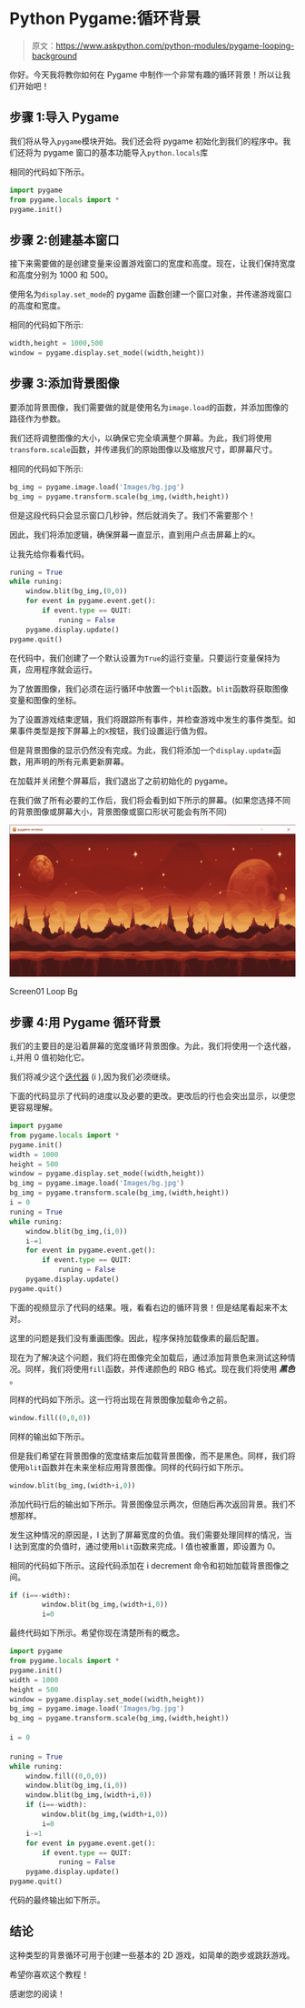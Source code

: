 # Python Pygame:循环背景

> 原文：<https://www.askpython.com/python-modules/pygame-looping-background>

你好。今天我将教你如何在 Pygame 中制作一个非常有趣的循环背景！所以让我们开始吧！

## 步骤 1:导入 Pygame

我们将从导入`pygame`模块开始。我们还会将 pygame 初始化到我们的程序中。我们还将为 pygame 窗口的基本功能导入`python.locals`库

相同的代码如下所示。

```py
import pygame
from pygame.locals import *
pygame.init()

```

## 步骤 2:创建基本窗口

接下来需要做的是创建变量来设置游戏窗口的宽度和高度。现在，让我们保持宽度和高度分别为 1000 和 500。

使用名为`display.set_mode`的 pygame 函数创建一个窗口对象，并传递游戏窗口的高度和宽度。

相同的代码如下所示:

```py
width,height = 1000,500
window = pygame.display.set_mode((width,height))

```

## 步骤 3:添加背景图像

要添加背景图像，我们需要做的就是使用名为`image.load`的函数，并添加图像的路径作为参数。

我们还将调整图像的大小，以确保它完全填满整个屏幕。为此，我们将使用`transform.scale`函数，并传递我们的原始图像以及缩放尺寸，即屏幕尺寸。

相同的代码如下所示:

```py
bg_img = pygame.image.load('Images/bg.jpg')
bg_img = pygame.transform.scale(bg_img,(width,height))

```

但是这段代码只会显示窗口几秒钟，然后就消失了。我们不需要那个！

因此，我们将添加逻辑，确保屏幕一直显示，直到用户点击屏幕上的`X`。

让我先给你看看代码。

```py
runing = True
while runing:
    window.blit(bg_img,(0,0))
    for event in pygame.event.get():
        if event.type == QUIT:
            runing = False
    pygame.display.update()
pygame.quit()

```

在代码中，我们创建了一个默认设置为`True`的运行变量。只要运行变量保持为真，应用程序就会运行。

为了放置图像，我们必须在运行循环中放置一个`blit`函数。`blit`函数将获取图像变量和图像的坐标。

为了设置游戏结束逻辑，我们将跟踪所有事件，并检查游戏中发生的事件类型。如果事件类型是按下屏幕上的`X`按钮，我们设置运行值为假。

但是背景图像的显示仍然没有完成。为此，我们将添加一个`display.update`函数，用声明的所有元素更新屏幕。

在加载并关闭整个屏幕后，我们退出了之前初始化的 pygame。

在我们做了所有必要的工作后，我们将会看到如下所示的屏幕。(如果您选择不同的背景图像或屏幕大小，背景图像或窗口形状可能会有所不同)

![Screen01 Loop Bg](img/7433adffe9fcdf6063b54f444921ff42.png)

Screen01 Loop Bg

## 步骤 4:用 Pygame 循环背景

我们的主要目的是沿着屏幕的宽度循环背景图像。为此，我们将使用一个迭代器，`i`,并用 0 值初始化它。

我们将减少这个[迭代器](https://www.askpython.com/python/built-in-methods/python-iterator) (i ),因为我们必须继续。

下面的代码显示了代码的进度以及必要的更改。更改后的行也会突出显示，以便您更容易理解。

```py
import pygame
from pygame.locals import *
pygame.init()
width = 1000
height = 500
window = pygame.display.set_mode((width,height))
bg_img = pygame.image.load('Images/bg.jpg')
bg_img = pygame.transform.scale(bg_img,(width,height))
i = 0
runing = True
while runing:
    window.blit(bg_img,(i,0))
    i-=1
    for event in pygame.event.get():
        if event.type == QUIT:
            runing = False    
    pygame.display.update()
pygame.quit()

```

下面的视频显示了代码的结果。哦，看看右边的循环背景！但是结尾看起来不太对。

这里的问题是我们没有重画图像。因此，程序保持加载像素的最后配置。

现在为了解决这个问题，我们将在图像完全加载后，通过添加背景色来测试这种情况。同样，我们将使用`fill`函数，并传递颜色的 RBG 格式。现在我们将使用 ***黑色*** 。

同样的代码如下所示。这一行将出现在背景图像加载命令之前。

```py
window.fill((0,0,0))

```

同样的输出如下所示。

但是我们希望在背景图像的宽度结束后加载背景图像，而不是黑色。同样，我们将使用`blit`函数并在未来坐标应用背景图像。同样的代码行如下所示。

```py
window.blit(bg_img,(width+i,0))

```

添加代码行后的输出如下所示。背景图像显示两次，但随后再次返回背景。我们不想那样。

发生这种情况的原因是，I 达到了屏幕宽度的负值。我们需要处理同样的情况，当 I 达到宽度的负值时，通过使用`blit`函数来完成。I 值也被重置，即设置为 0。

相同的代码如下所示。这段代码添加在 i decrement 命令和初始加载背景图像之间。

```py
if (i==-width):
        window.blit(bg_img,(width+i,0))
        i=0

```

最终代码如下所示。希望你现在清楚所有的概念。

```py
import pygame
from pygame.locals import *
pygame.init()
width = 1000
height = 500
window = pygame.display.set_mode((width,height))
bg_img = pygame.image.load('Images/bg.jpg')
bg_img = pygame.transform.scale(bg_img,(width,height))

i = 0

runing = True
while runing:
    window.fill((0,0,0))
    window.blit(bg_img,(i,0))
    window.blit(bg_img,(width+i,0))
    if (i==-width):
        window.blit(bg_img,(width+i,0))
        i=0
    i-=1
    for event in pygame.event.get():
        if event.type == QUIT:
            runing = False
    pygame.display.update()
pygame.quit()

```

代码的最终输出如下所示。

## 结论

这种类型的背景循环可用于创建一些基本的 2D 游戏，如简单的跑步或跳跃游戏。

希望你喜欢这个教程！

感谢您的阅读！